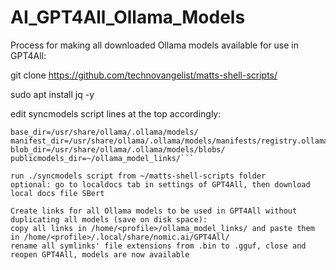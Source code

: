 # AI_GPT4All_Ollama_Models
Process for making all downloaded Ollama models available for use in GPT4All:

git clone https://github.com/technovangelist/matts-shell-scripts/

sudo apt install jq -y

edit syncmodels script lines at the top accordingly:
```
base_dir=/usr/share/ollama/.ollama/models/
manifest_dir=/usr/share/ollama/.ollama/models/manifests/registry.ollama.ai/
blob_dir=/usr/share/ollama/.ollama/models/blobs/
publicmodels_dir=~/ollama_model_links/```

run ./syncmodels script from ~/matts-shell-scripts folder
optional: go to localdocs tab in settings of GPT4All, then download local docs file SBert

Create links for all Ollama models to be used in GPT4All without duplicating all models (save on disk space):
copy all links in /home/<profile>/ollama_model_links/ and paste them in /home/<profile>/.local/share/nomic.ai/GPT4All/
rename all symlinks' file extensions from .bin to .gguf, close and reopen GPT4All, models are now available
